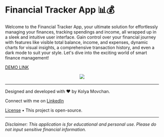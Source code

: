 # Financial Tracker App 📊💰

Welcome to the Financial Tracker App, your ultimate solution for effortlessly managing your finances, tracking spendings and income, all wrapped up in a sleek and intuitive user interface. Gain control over your financial journey with features like visible total balance, income, and expenses, dynamic charts for visual insights, a comprehensive transaction history, and even a dark mode to suit your style. Let's dive into the exciting world of smart finance management!

[DEMO LINK](https://kolya-movchan.github.io/mopobank)

<p align="center">
  <img src='./mopobank-demo.png" alt="Financial App Screenshot">
</p>

<p align="center">
  <img src="./mopobank-demo-dark-mode.png" alt="Financial App Screenshot Dark Mode">
</p>

## Features 🚀

- **Total Balance at a Glance**: Get a clear view of your financial standing with prominently displayed total balance, income, and expenses.
- **Interactive Charts**: Visualize your financial data through interactive charts showcasing total income and expenses over time.
- **Transaction History**: Keep track of your transactions with a detailed history, complete with options to edit or delete individual transactions.
- **Efficient Management**: Seamlessly remove all transactions or view all transactions using the routing feature.
- **Dark Mode**: Toggle dark mode for a comfortable and eye-friendly experience during nighttime usage.

## Technologies Used 🛠️

This project makes use of modern technologies and libraries to provide a smooth and delightful user experience:

- **React**: A widely used JavaScript library for building user interfaces, enabling seamless component-based UI development.
- **Redux Toolkit**: The official recommended way to manage state in React applications, ensuring efficient and predictable state management.
- **React Router DOM**: For handling navigation and routing within the app.
- **React Bootstrap**: Leverage the power of Bootstrap with React-specific components for consistent and responsive UI.
- **Chart.js**: Create stunning charts and graphs to visualize your financial data.
- **React Chartjs 2**: A wrapper around Chart.js, providing easy integration of dynamic charts into your React app.
- **React Hook Form**: Simplify form handling with this flexible and performant library.
- **React Confirm Alert**: Implement customizable confirmation dialogs for important actions.
- **React Toastify**: Display stylish toast notifications to enhance user feedback.
- **Decimal.js**: Ensure precise and reliable arithmetic calculations.
- **Faker**: Generate realistic fake data for testing purposes.
- **Normalize.css**: A CSS reset library to ensure consistent styling across different browsers.
  
## Development Tools 🛠️

The project is built with the help of various development tools and dependencies:

- **TypeScript**: A statically typed superset of JavaScript that enhances code quality and development efficiency.
- **ESLint**: Provides code linting and ensures consistent code style following the AirBnB guidelines.
- **Prettier**: Ensures code formatting is consistent and maintains a clean codebase.
- **Sass**: A powerful CSS preprocessor for more organized and maintainable styles.
- **Vite**: A fast build tool that significantly improves development experience with lightning-fast hot module replacement.
- **GitHub Pages**: Deploy your app effortlessly to GitHub Pages for easy sharing.
- **Vite Plugin SVGR**: Allows importing SVG files as React components for seamless vector graphics integration.
  
## Getting Started 🏁

1. Clone this repository.
2. Run `npm install` to install dependencies.
3. Start the development server with `npm run dev`.
4. Open your browser and navigate to `http://localhost:3000`.
5. Begin tracking your finances with ease!

## Contributions and Feedback 🙌

Contributions, issues, and feedback are more than welcome! Feel free to open an issue if you encounter a bug, have a suggestion, or want to contribute enhancements.

Let's make managing finances a breeze together! 💸

---

Designed and developed with ❤️ by Kolya Movchan.

Connect with me on [LinkedIn](https://www.linkedin.com/in/klmovchan/)

[License](LICENSE) • This project is open-source.

---

*Disclaimer: This application is for educational and personal use. Please do not input sensitive financial information.*
